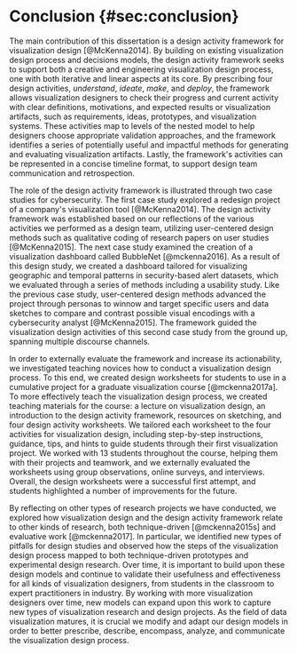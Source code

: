 # Conclusion {#sec:conclusion}

The main contribution of this dissertation is a design activity framework for
visualization design [@McKenna2014]. By building on existing visualization
design process and decisions models, the design activity framework seeks to
support both a creative and engineering visualization design process, one with
both iterative and linear aspects at its core. By prescribing four design
activities, _understand_, _ideate_, _make_, and _deploy_, the framework allows
visualization designers to check their progress and current activity with clear
definitions, motivations, and expected results or visualization artifacts, such
as requirements, ideas, prototypes, and visualization systems. These activities
map to levels of the nested model to help designers choose appropriate
validation approaches, and the framework identifies a series of potentially
useful and impactful methods for generating and evaluating visualization
artifacts. Lastly, the framework's activities can be represented in a concise
timeline format, to support design team communication and retrospection.


The role of the design activity framework is illustrated through two case
studies for cybersecurity. The first case study explored a redesign project of a
company's visualization tool [@McKenna2014]. The design activity framework was
established based on our reflections of the various activities we performed as a
design team, utilizing user-centered design methods such as qualitative coding
of research papers on user studies [@McKenna2015]. The next case study examined
the creation of a visualization dashboard called BubbleNet [@mckenna2016]. As a
result of this design study, we created a dashboard tailored for visualizing
geographic and temporal patterns in security-based alert datasets, which we
evaluated through a series of methods including a usability study. Like the
previous case study, user-centered design methods advanced the project through
personas to winnow and target specific users and data sketches to compare and
contrast possible visual encodings with a cybersecurity analyst [@McKenna2015].
The framework guided the visualization design activities of this second case
study from the ground up, spanning multiple discourse channels.


In order to externally evaluate the framework and increase its actionability, we
investigated teaching novices how to conduct a visualization design process. To
this end, we created design worksheets for students to use in a cumulative
project for a graduate visualization course [@mckenna2017a]. To more effectively
teach the visualization design process, we created teaching materials for the
course: a lecture on visualization design, an introduction to the design
activity framework, resources on sketching, and four design activity worksheets.
We tailored each worksheet to the four activities for visualization design,
including step-by-step instructions, guidance, tips, and hints to guide students
through their first visualization project. We worked with 13 students throughout
the course, helping them with their projects and teamwork, and we externally
evaluated the worksheets using group observations, online surveys, and
interviews. Overall, the design worksheets were a successful first attempt, and
students highlighted a number of improvements for the future.


By reflecting on other types of research projects we have conducted, we explored
how visualization design and the design activity framework relate to other kinds
of research, both technique-driven [@mckenna2015s] and evaluative work
[@mckenna2017]. In particular, we identified new types of pitfalls for design
studies and observed how the steps of the visualization design process mapped to
both technique-driven prototypes and experimental design research. Over time, it
is important to build upon these design models and continue to validate their
usefulness and effectiveness for all kinds of visualization designers, from
students in the classroom to expert practitioners in industry. By working with
more visualization designers over time, new models can expand upon this work to
capture new types of visualization research and design projects. As the field of
data visualization matures, it is crucial we modify and adapt our design models
in order to better prescribe, describe, encompass, analyze, and communicate the
visualization design process.

